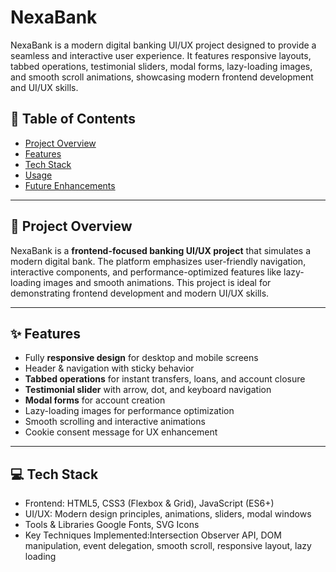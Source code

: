 # NexaBank
NexaBank is a modern digital banking UI/UX project designed to provide a seamless and interactive user experience. It features responsive layouts, tabbed operations, testimonial sliders, modal forms, lazy-loading images, and smooth scroll animations, showcasing modern frontend development and UI/UX skills.  
## 📝 Table of Contents
- [Project Overview](#project-overview)
- [Features](#features)
- [Tech Stack](#tech-stack)
- [Usage](#usage)
- [Future Enhancements](#future-enhancements)


---

## 🌟 Project Overview
NexaBank is a **frontend-focused banking UI/UX project** that simulates a modern digital bank. The platform emphasizes user-friendly navigation, interactive components, and performance-optimized features like lazy-loading images and smooth animations. This project is ideal for demonstrating frontend development and modern UI/UX skills.

---

## ✨ Features
- Fully **responsive design** for desktop and mobile screens
- Header & navigation with sticky behavior
- **Tabbed operations** for instant transfers, loans, and account closure
- **Testimonial slider** with arrow, dot, and keyboard navigation
- **Modal forms** for account creation
- Lazy-loading images for performance optimization
- Smooth scrolling and interactive animations
- Cookie consent message for UX enhancement

---

## 💻 Tech Stack
- Frontend: HTML5, CSS3 (Flexbox & Grid), JavaScript (ES6+)
- UI/UX: Modern design principles, animations, sliders, modal windows
- Tools & Libraries Google Fonts, SVG Icons
- Key Techniques Implemented:Intersection Observer API, DOM manipulation, event delegation, smooth scroll, responsive layout, lazy loading

